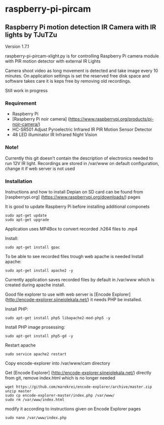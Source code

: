 # raspberry-pi-pircam

## Raspberry Pi motion detection IR Camera with IR lights by TJuTZu

Version 1.7.1

raspberry-pi-pircam-xlight.py is for controlling Raspberry Pi camera module
with PIR motion detector with external IR Lights

Camera shoot video as long movement is detected and take image every 10 minutes.
On application settings is set the reserved free disk space and software takes care it is keps free by removing old recordings.

Still work in progress


### Requirement

* Raspberry Pi
* [Raspberry Pi noir camera] (https://www.raspberrypi.org/products/pi-noir-camera/)
* HC-SR501 Adjust Pyroelectric Infrared IR PIR Motion Sensor Detector
* 48 LED illuminator IR Infrared Night Vision

### Note!

Currently this git doesn't contain the description of electronics needed to run 12V IR light.
Recordings are stored in /var/www on default configuration, change it if web server is not used

### Installation

Instructions and how to install Depian on SD card can be found from [raspberrypi.org] (https://www.raspberrypi.org/downloads/) pages

It is good to update Raspberry Pi before installing additional componets
```
sudo apt-get update
sudo apt-get upgrade
```
Application uses MP4Box to convert recorded .h264 files to .mp4

Install:

```
sudo apt-get install gpac
```
To be able to see recorded files trough web apache is needed Install apache:

```
sudo apt-get install apache2 -y
```
Currently application saves recorded files by default in /var/www which is created during apache install.

Good file explorer to use with web server is [Encode Explorer] (http://encode-explorer.siineiolekala.net/) it needs PHP be installed.

Install PHP:
```
sudo apt-get install php5 libapache2-mod-php5 -y
```

Install PHP image prosessing:
```
sudo apt-get install php5-gd -y
```

Restart apache
```
sudo service apache2 restart
```
Copy encode-explorer into /var/www/cam directory

Get [Encode Explorer] (http://encode-explorer.siineiolekala.net/) directly from git, remove index.html which is no longer needed

```
wget https://github.com/marekrei/encode-explorer/archive/master.zip
unzip master
sudo cp encode-explorer-master/index.php /var/www/
sudo rm /var/www/index.html
```
modify it according to instructions given on Encode Explorer pages
```
sudo nano /var/www/index.php
```
